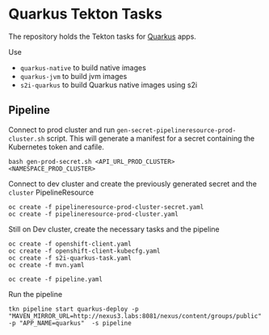# Quarkus Tekton Tasks

The repository holds the Tekton tasks for [Quarkus](https://quarkus.io) apps.

Use

- `quarkus-native` to build native images
- `quarkus-jvm` to build jvm images
- `s2i-quarkus` to build Quarkus native images using s2i

## Pipeline

Connect to prod cluster and run `gen-secret-pipelineresource-prod-cluster.sh` script. This will generate a manifest for a secret containing the Kubernetes token and cafile.

```
bash gen-prod-secret.sh <API_URL_PROD_CLUSTER> <NAMESPACE_PROD_CLUSTER>
```

Connect to dev cluster and create the previously generated secret and the `cluster` PipelineResource

```
oc create -f pipelineresource-prod-cluster-secret.yaml
oc create -f pipelineresource-prod-cluster.yaml
```

Still on Dev cluster, create the necessary tasks and the pipeline

```
oc create -f openshift-client.yaml
oc create -f openshift-client-kubecfg.yaml
oc create -f s2i-quarkus-task.yaml
oc create -f mvn.yaml

oc create -f pipeline.yaml
```

Run the pipeline

```
tkn pipeline start quarkus-deploy -p "MAVEN_MIRROR_URL=http://nexus3.labs:8081/nexus/content/groups/public" -p "APP_NAME=quarkus"  -s pipeline
```
